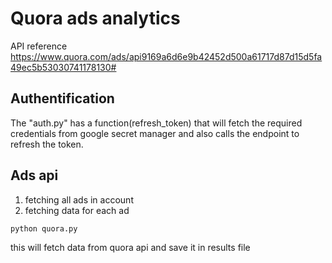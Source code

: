 # Quora ads analytics

API reference https://www.quora.com/ads/api9169a6d6e9b42452d500a61717d87d15d5fa49ec5b53030741178130#

## Authentification

The "auth.py" has a function(refresh_token) that will fetch the required 
credentials from google secret manager and also calls the
endpoint to refresh the token.


## Ads api

1. fetching all ads in account
2. fetching data for each ad

```
python quora.py
```
this will fetch data from quora api and save it in results file